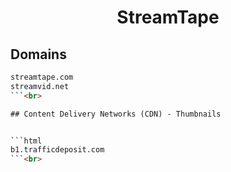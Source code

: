


<h1 align="center">StreamTape</h1>  


## Domains


```html
streamtape.com
streamvid.net
```<br>

## Content Delivery Networks (CDN) - Thumbnails


```html
b1.trafficdeposit.com
```<br>

